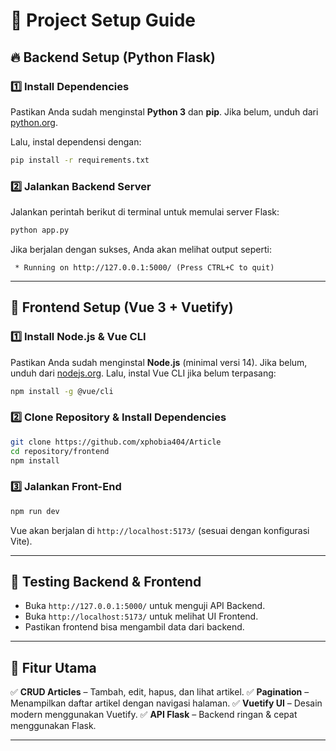 # 📝 Project Setup Guide

## 🔥 Backend Setup (Python Flask)

### 1️⃣ Install Dependencies
Pastikan Anda sudah menginstal **Python 3** dan **pip**. Jika belum, unduh dari [python.org](https://www.python.org/downloads/).

Lalu, instal dependensi dengan:
```sh
pip install -r requirements.txt
```

### 2️⃣ Jalankan Backend Server
Jalankan perintah berikut di terminal untuk memulai server Flask:
```sh
python app.py
```
Jika berjalan dengan sukses, Anda akan melihat output seperti:
```
 * Running on http://127.0.0.1:5000/ (Press CTRL+C to quit)
```

---

## 🎨 Frontend Setup (Vue 3 + Vuetify)

### 1️⃣ Install Node.js & Vue CLI
Pastikan Anda sudah menginstal **Node.js** (minimal versi 14). Jika belum, unduh dari [nodejs.org](https://nodejs.org/).
Lalu, instal Vue CLI jika belum terpasang:
```sh
npm install -g @vue/cli
```

### 2️⃣ Clone Repository & Install Dependencies
```sh
git clone https://github.com/xphobia404/Article
cd repository/frontend
npm install
```

### 3️⃣ Jalankan Front-End
```sh
npm run dev
```
Vue akan berjalan di `http://localhost:5173/` (sesuai dengan konfigurasi Vite).

---

## 🚀 Testing Backend & Frontend
- Buka `http://127.0.0.1:5000/` untuk menguji API Backend.
- Buka `http://localhost:5173/` untuk melihat UI Frontend.
- Pastikan frontend bisa mengambil data dari backend.

---

## 🎯 Fitur Utama
✅ **CRUD Articles** – Tambah, edit, hapus, dan lihat artikel.
✅ **Pagination** – Menampilkan daftar artikel dengan navigasi halaman.
✅ **Vuetify UI** – Desain modern menggunakan Vuetify.
✅ **API Flask** – Backend ringan & cepat menggunakan Flask.

---
